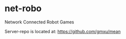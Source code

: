 net-robo
========

Network Connected Robot Games

Server-repo is located at:
https://github.com/gmxu/mean
